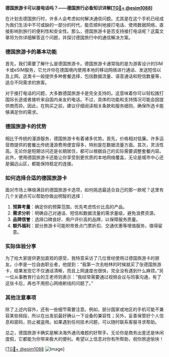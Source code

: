 **德国旅游卡可以接电话吗？——德国旅行必备知识详解[[TG💪+ @esim1088](https://t.me/s/esim1088)]**

在计划去德国旅行时，许多人会考虑如何解决通信问题。尤其是在这个手机已经成为我们生活中不可或缺的一部分的时代，能否顺利地接打电话、使用数据网络，直接影响到旅行的便利性和安全性。那么，德国旅游卡是否支持接打电话呢？这篇文章将为你详细解答这个问题，并探讨德国旅行中的通信解决方案。

### 德国旅游卡的基本功能

首先，我们需要了解什么是德国旅游卡。德国旅游卡通常指的是为游客设计的SIM卡或eSIM服务，它允许你在德国境内使用本地的移动网络进行通话、发送短信以及上网。这类卡一般提供多种套餐选择，包括数据流量、语音通话和短信数量等，适合不同需求的旅客。

对于接打电话的问题，大多数德国旅游卡是完全支持的。这意味着你可以轻松拨打国际长途或者接听来自国内亲友的电话。不过，具体的功能和支持情况可能会因提供商而异。因此，在购买之前，建议仔细阅读相关条款和服务细则，确保所选卡能够满足你的需求。

### 德国旅游卡的优势

相比于传统的漫游服务，德国旅游卡有着诸多优势。首先，价格相对低廉。许多运营商提供的套餐比传统漫游费用便宜得多，特别是在数据流量方面。其次，灵活性高。无论你是短期访问还是长期居住，都可以根据自己的实际需要调整套餐内容。此外，使用德国旅游卡还能让你享受到更优质的本地网络覆盖，无论是城市中心还是偏远山区，都能保持稳定的连接。

### 如何选择合适的德国旅游卡

面对市场上琳琅满目的德国旅游卡选项，如何挑选最适合自己的那一款呢？这里有几个关键点可以帮助你做出明智的选择：

1. **预算考量**：确定你的预算范围，优先考虑性价比高的产品。
2. **需求分析**：明确自己对通话、短信和数据流量的需求量级，避免浪费资源。
3. **品牌信誉**：选择口碑良好、用户评价高的品牌，以保障服务质量。
4. **额外福利**：部分旅游卡可能附带景点门票折扣、交通优惠等增值服务，值得留意。

### 实际体验分享

为了给大家提供更加直观的感受，我特意采访了几位曾经使用过德国旅游卡的朋友。小李是一位自由职业者，他提到：“我第一次去柏林的时候就买了张德国旅游卡，结果发现它不仅通话清晰，而且上网速度也很快，完全没有遇到什么麻烦。”另一位从事教育行业的王老师则表示：“我经常需要通过视频会议与同事沟通，有了这张卡后，再也不用担心网络断线的问题了。”

### 其他注意事项

除了上述内容外，还有一些细节需要注意。例如，部分国家或地区的手机可能不兼容某些频段，所以在出发前最好确认一下设备的兼容性；另外，妥善保管好个人信息和密码，防止被盗用。如果遇到任何技术问题，可以随时联系客服寻求帮助。

总之，德国旅游卡确实是解决海外通讯难题的好帮手。无论你是商务出差还是休闲度假，它都能为你带来极大的便利。希望以上信息对你有所帮助，祝你旅途愉快！

[[TG💪+ @esim1088](https://t.me/s/esim1088) ![Image](https://i.postimg.cc/4NQfJmqS/Snipaste-2025-05-13-00-14-12.png)]
